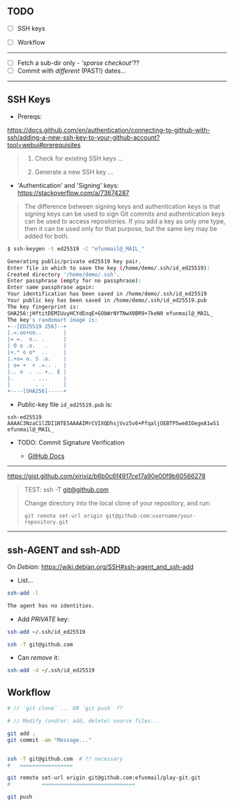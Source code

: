 ## TODO

- [ ] SSH keys

- [ ] Workflow

---

- [ ] Fetch a sub-dir only - *'sparse checkout'*?? 
- [ ] Commit with *different* (PAST!) dates...

----

## SSH Keys

- Prereqs:

https://docs.github.com/en/authentication/connecting-to-github-with-ssh/adding-a-new-ssh-key-to-your-github-account?tool=webui#prerequisites

> 1. Check for existing SSH keys ...
>
> 2. Generate a new SSH key ...

- 'Authentication' and 'Signing' keys: https://stackoverflow.com/a/73674287

> The difference between signing keys and authentication keys
> is that signing keys can be used to sign Git commits and
> authentication keys can be used to access repositories.
> If you add a key as only one type, then it can be used
> only for that purpose, but the same key may be added for both.


```sh
$ ssh-keygen -t ed25519 -C "efunmail@_MAIL_"

Generating public/private ed25519 key pair.
Enter file in which to save the key (/home/demo/.ssh/id_ed25519): 
Created directory '/home/demo/.ssh'.
Enter passphrase (empty for no passphrase): 
Enter same passphrase again: 
Your identification has been saved in /home/demo/.ssh/id_ed25519
Your public key has been saved in /home/demo/.ssh/id_ed25519.pub
The key fingerprint is:
SHA256:jHftitDEMIUuyHCYdEnqE+GObWrNYTNwX0BR9+7keN0 efunmail@_MAIL_
The key's randomart image is:
+--[ED25519 256]--+
|.=.oo+oo..       |
|= =.  o.. .      |
| O o .o.   .     |
|+.* o o*  ..     |
|.+o= o. S .o.    |
| o= +  + .=.. .  |
|.. o  . .. +.. E |
|.      . ...     |
|        . .      |
+----[SHA256]-----+
```

- Public-key file `id_ed25519.pub` is: 

```
ssh-ed25519 AAAAC3NzaC1lZDI1NTE5AAAAIMrCVIXQDhsjVvz5v6+PfqaljOEBTP5we8IOegeA1wS1 efunmail@_MAIL_
```

- TODO: Commit Signature Verification

    - [GitHub Docs](https://docs.github.com/en/authentication/managing-commit-signature-verification/about-commit-signature-verification)

----

https://gist.github.com/xirixiz/b6b0c6f4917ce17a90e00f9b60566278

> TEST: ssh -T git@github.com
>
> Change directory into the local clone of your repository, and run:
>
> `git remote set-url origin git@github.com:username/your-repository.git`


----

## ssh-AGENT and ssh-ADD

On *Debian*: https://wiki.debian.org/SSH#ssh-agent_and_ssh-add

- List...

```sh
ssh-add -l

The agent has no identities.
```

- Add *PRIVATE* key:

```sh
ssh-add ~/.ssh/id_ed25519

ssh -T git@github.com
```

- Can *remove* it:

```sh
ssh-add -d ~/.ssh/id_ed25519
```

## Workflow


```sh
# // `git clone` ... OR `git push` ??

# // Modify (and/or: add, delete) source files...

git add .
git commit -am "Message..."


ssh -T git@github.com  # ?? necessary
#   =================

git remote set-url origin git@github.com:efunmail/play-git.git
#          ==============================

git push
```
